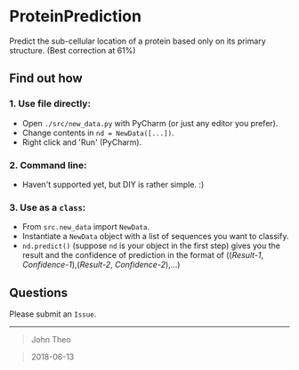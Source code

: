 # ProteinPrediction
Predict the sub-cellular location of a protein based only on its primary structure. (Best correction at 61%)

## Find out how

### 1. Use file directly:
 - Open `./src/new_data.py` with PyCharm (or just any editor you prefer).
 - Change contents in `nd = NewData([...])`.
 - Right click and 'Run' (PyCharm).
    
### 2. Command line:
 - Haven't supported yet, but DIY is rather simple. :)
    
### 3. Use as a `class`:
 - From `src.new_data` import `NewData`.
 - Instantiate a `NewData` object with a list of sequences you want to classify. 
 - `nd.predict()` (suppose `nd` is your object in the first step) gives you the result and the confidence of prediction in the format of ((_Result-1_, _Confidence-1_),(_Result-2_, _Confidence-2_),...)

## Questions
Please submit an `Issue`.

---


> John Theo

> 2018-06-13

